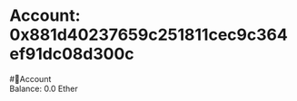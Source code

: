 
Account: 0x881d40237659c251811cec9c364ef91dc08d300c
===================================================
  
#📜Account  
Balance: 0.0 Ether